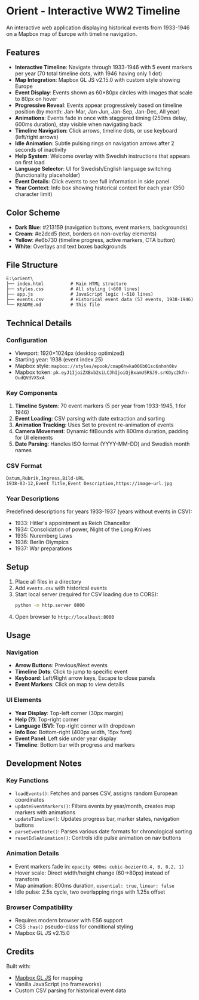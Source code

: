 # Orient - Interactive WW2 Timeline

An interactive web application displaying historical events from 1933-1946 on a Mapbox map of Europe with timeline navigation.

## Features

- **Interactive Timeline**: Navigate through 1933-1946 with 5 event markers per year (70 total timeline dots, with 1946 having only 1 dot)
- **Map Integration**: Mapbox GL JS v2.15.0 with custom style showing Europe
- **Event Display**: Events shown as 60×80px circles with images that scale to 80px on hover
- **Progressive Reveal**: Events appear progressively based on timeline position (by month: Jan-Mar, Jan-Jun, Jan-Sep, Jan-Dec, All year)
- **Animations**: Events fade in once with staggered timing (250ms delay, 600ms duration), stay visible when navigating back
- **Timeline Navigation**: Click arrows, timeline dots, or use keyboard (left/right arrows)
- **Idle Animation**: Subtle pulsing rings on navigation arrows after 2 seconds of inactivity
- **Help System**: Welcome overlay with Swedish instructions that appears on first load
- **Language Selector**: UI for Swedish/English language switching (functionality placeholder)
- **Event Details**: Click events to see full information in side panel
- **Year Context**: Info box showing historical context for each year (350 character limit)

## Color Scheme

- **Dark Blue**: #213159 (navigation buttons, event markers, backgrounds)
- **Cream**: #e2dcd5 (text, borders on non-overlay elements)
- **Yellow**: #e6b730 (timeline progress, active markers, CTA button)
- **White**: Overlays and text boxes backgrounds

## File Structure

```
E:\orient\
├── index.html          # Main HTML structure
├── styles.css          # All styling (~600 lines)
├── app.js              # JavaScript logic (~510 lines)
├── events.csv          # Historical event data (57 events, 1938-1946)
└── README.md           # This file
```

## Technical Details

### Configuration
- Viewport: 1920×1024px (desktop optimized)
- Starting year: 1938 (event index 25)
- Mapbox style: `mapbox://styles/epook/cmap6hwka006b01sc6nhmh0kv`
- Mapbox token: `pk.eyJ1IjoiZXBvb2siLCJhIjoiQjBxamU5RSJ9.srKOyc2kfn-OudQVdVXSxA`

### Key Components
1. **Timeline System**: 70 event markers (5 per year from 1933-1945, 1 for 1946)
2. **Event Loading**: CSV parsing with date extraction and sorting
3. **Animation Tracking**: Uses Set to prevent re-animation of events
4. **Camera Movement**: Dynamic fitBounds with 800ms duration, padding for UI elements
5. **Date Parsing**: Handles ISO format (YYYY-MM-DD) and Swedish month names

### CSV Format
```
Datum,Rubrik,Ingress,Bild-URL
1938-03-12,Event Title,Event Description,https://image-url.jpg
```

### Year Descriptions
Predefined descriptions for years 1933-1937 (years without events in CSV):
- 1933: Hitler's appointment as Reich Chancellor
- 1934: Consolidation of power, Night of the Long Knives
- 1935: Nuremberg Laws
- 1936: Berlin Olympics
- 1937: War preparations

## Setup

1. Place all files in a directory
2. Add `events.csv` with historical events
3. Start local server (required for CSV loading due to CORS):
   ```bash
   python -m http.server 8000
   ```
4. Open browser to `http://localhost:8000`

## Usage

### Navigation
- **Arrow Buttons**: Previous/Next events
- **Timeline Dots**: Click to jump to specific event
- **Keyboard**: Left/Right arrow keys, Escape to close panels
- **Event Markers**: Click on map to view details

### UI Elements
- **Year Display**: Top-left corner (30px margin)
- **Help (?)**: Top-right corner
- **Language (SV)**: Top-right corner with dropdown
- **Info Box**: Bottom-right (400px width, 15px font)
- **Event Panel**: Left side under year display
- **Timeline**: Bottom bar with progress and markers

## Development Notes

### Key Functions
- `loadEvents()`: Fetches and parses CSV, assigns random European coordinates
- `updateEventMarkers()`: Filters events by year/month, creates map markers with animations
- `updateTimeline()`: Updates progress bar, marker states, navigation buttons
- `parseEventDate()`: Parses various date formats for chronological sorting
- `resetIdleAnimation()`: Controls idle pulse animation on nav buttons

### Animation Details
- Event markers fade in: `opacity 600ms cubic-bezier(0.4, 0, 0.2, 1)`
- Hover scale: Direct width/height change (60→80px) instead of transform
- Map animation: 800ms duration, `essential: true`, `linear: false`
- Idle pulse: 2.5s cycle, two overlapping rings with 1.25s offset

### Browser Compatibility
- Requires modern browser with ES6 support
- CSS `:has()` pseudo-class for conditional styling
- Mapbox GL JS v2.15.0

## Credits

Built with:
- [Mapbox GL JS](https://docs.mapbox.com/mapbox-gl-js/) for mapping
- Vanilla JavaScript (no frameworks)
- Custom CSV parsing for historical event data
